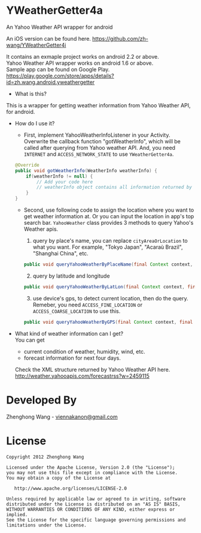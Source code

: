 YWeatherGetter4a
================

An Yahoo Weather API wrapper for android

An iOS version can be found here.
https://github.com/zh-wang/YWeatherGetter4i

It contains an exmaple project works on android 2.2 or above.   
Yahoo Weather API wrapper works on android 1.6 or above.	
Sample app can be found on Google Play. 	
https://play.google.com/store/apps/details?id=zh.wang.android.yweathergetter

+  What is this?	 

  This is a wrapper for getting weather information from Yahoo Weather API, for android.

+ How do I use it? 
	
   * First, implement YahooWeatherInfoListener in your Activity. Overwrite the callback function "gotWeatherInfo", which will be called after querying from Yahoo weather API. And, you need `INTERNET` and `ACCESS_NETWORK_STATE` to use `YWeatherGetter4a`.
	
	```java
	@Override
	public void gotWeatherInfo(WeatherInfo weatherInfo) {
		if(weatherInfo != null) {
			// Add your code here
            // weatherInfo object contains all information returned by Yahoo Weather apis
		}
	}
	```  

  * Second, use following code to assign the location where you want to get weather information at. Or you can input the location in app's top search bar.
    `YahooWeather` class provides 3 methods to query Yahoo's Weather apis.
      1. query by place's name, you can replace `cityAreaOrLocation` to what you want. For example, "Tokyo Japan", "Acaraù Brazil", "Shanghai China", etc.  
      ```java 
      public void queryYahooWeatherByPlaceName(final Context context, final String cityAreaOrLocation, final YahooWeatherInfoListener result) 
      ```  

      2. query by latitude and longitude
      ```java
      public void queryYahooWeatherByLatLon(final Context context, final String lat, final String lon, final YahooWeatherInfoListener result) 
      ```  
      
      3. use device's gps, to detect current location, then do the query. Remeber, you need ` ACCESS_FINE_LOCATION ` or ` ACCESS_COARSE_LOCATION ` to use this.  
      ```java 
      public void queryYahooWeatherByGPS(final Context context, final YahooWeatherInfoListener result) 
      ```

+ What kind of weather information can I get?	
  You can get 
  * current condition of weather, humidity, wind, etc.
  * forecast information for next four days.

  Check the XML structure returned by Yahoo Weather API here.
  http://weather.yahooapis.com/forecastrss?w=2459115
  

Developed By
================
Zhenghong Wang - <viennakanon@gmail.com>

License
================
    Copyright 2012 Zhenghong Wang

    Licensed under the Apache License, Version 2.0 (the "License");
    you may not use this file except in compliance with the License.
    You may obtain a copy of the License at

       http://www.apache.org/licenses/LICENSE-2.0

    Unless required by applicable law or agreed to in writing, software
    distributed under the License is distributed on an "AS IS" BASIS,
    WITHOUT WARRANTIES OR CONDITIONS OF ANY KIND, either express or implied.
    See the License for the specific language governing permissions and
    limitations under the License.
